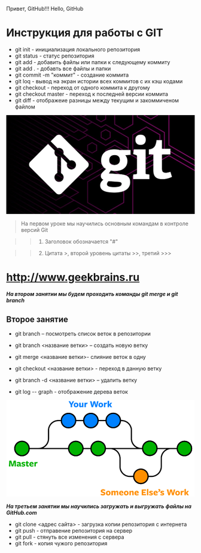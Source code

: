 Привет, GitHub!!!
Hello, GitHub

# Инструкция для работы с GIT 

* git init - инициализация локального репозитория
* git status - статус репозитория 
* git add - добавить файлы или папки к следующему коммиту
* git add . - добавть все файлы и папки
* git commit -m "коммит" - создание коммита
* git loq - вывод на экран истории всех коммитов с их кэш кодами 
* git checkout - переход от одного коммита к другому
* git checkout master - переход к последней версии коммита
* git diff - отображеие разницы между текущим и закоммиченом файлом 

 ![GIT](GIT.jpg) 

> На первом уроке мы научились основным командам в контроле версий Git

>> 1. Заголовок обозначается "#"

>> 2. Цитата >, второй уровень цитаты >>, третий >>> 

# http://www.geekbrains.ru

***На втором занятии мы будем проходить команды git merge и git branch***

## Второе занятие 

+ git branch – посмотреть список веток в репозитории
+ git branch <название ветки> – создать новую ветку
+ git merge <название ветки>- слияние веток в одну 
+ git checkout <название ветки> - переход в данную ветку
+ git branch -d <название ветки> – удалить ветку

+ git log -- graph - отображение дерева веток

![дерево](git-branches-merge.png)



***На третьем занятии мы научились загружать и выгружать файлы на GitHub.com*** 

+ git clone <адрес сайта> - загрузка копии репозитория с интернета
+ git push - отправение репозитория на сервер
+ git pull - стянуть все изменения с сервера
+ git fork - копия чужого репозитория 
